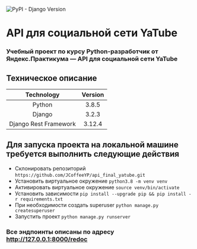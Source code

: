 ![PyPI - Django Version](https://img.shields.io/pypi/djversions/djangorestframework?label=djangorestframework&style=plastic)

# API для социальной сети YaTube
### Учебный проект по курсу Python-разработчик от Яндекс.Практикума —  API для социальной сети YaTube

## Техническое описание

Technology    | Version
:-----------: | :-----------:
Python        | 3.8.5
Django        | 3.2.3
Django Rest Framework | 3.12.4

## Для запуска проекта на локальной машине требуется выполнить следующие действия
- Склонировать репозиторий `https://github.com/JCoffeeYP/api_final_yatube.git`
- Установить виртуальное окружение `python3.8 -m venv venv`
- Активировать виртуальное окружение `source venv/bin/activate`
- Установить зависимости `pip install --upgrade pip && pip install -r requirements.txt`
- При необходимости создать superuser `python manage.py createsuperuser`
- Запустить проект `python manage.py runserver`

### Все эндпоинты описаны по адресу http://127.0.0.1:8000/redoc